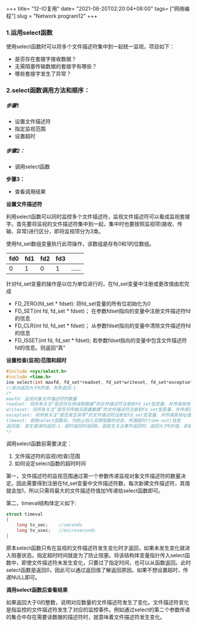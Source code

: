 +++
title= "12-IO复用"
date= "2021-08-20T02:20:04+08:00"
tags= ["网络编程"]
slug = "Network program12"
+++

### 1.运用select函数

使用select函数时可以将多个文件描述符集中到一起统一监视，项目如下：

- 是否存在套接字接收数据？
- 无需阻塞传输数据的套接字有哪些？
- 哪些套接字发生了异常？

### 2.select函数调用方法和顺序：

##### **步骤1**

- 设置文件描述符
- 指定监视范围
- 设置超时

##### **步骤2：**

- 调用select函数

**步骤3：**

- 查看调用结果



**设置文件描述符**

利用select函数可以同时监控多个文件描述符，监视文件描述符可以看成监视套接字。首先要将监视的文件描述符集中到一起，集中时也要按照监视项(接收、传输、异常)进行区分，即将监视项分为3类。

使用fd_set数组变量执行此项操作，该数组是存有0和1的位数组。

| fd0  | fd1  | fd2  | fd3  |        |
| ---- | ---- | ---- | ---- | ------ |
| 0    | 1    | 0    | 1    | ...... |

针对fd_set变量的操作是以位为单位进行的，在fd_set变量中注册或更改值由宏完成

- FD_ZERO(fd_set * fdset):	将fd_set变量的所有位初始化为0
- FD_SET(int fd,  fd_set * fdset)；   在参数fdset指向的变量中注册文件描述符fd的信息
- FD_CLR(int fd,  fd_set * fdset)；   从参数fdset指向的变量中清除文件描述符fd的信息
- FD_ISSET(int fd, fd_set * fdset);    若参数fdset指向的变量中包含文件描述符fd的信息。则返回“真”

**设置检查(监视)范围和超时**

```c
#include <sys/select.h>
#include <time.h>
ine select(int maxfd, fd_set*readset, fd_set*writeset, fd_set*exceptset, const struct timeval*timeout);
//成功返回大于0的值，失败返回-1
/*
maxfd: 监视对象文件描述符的数量
readset: 将所有关注“是否存在待读取数据”的文件描述符注册到fd_set型变量，并传递其地址值
writeset: 将所有关注“是否可传输无阻塞数据”的文件描述符注册到fd_set型变量，并传递其地址值
exceptset: 将所有关注“是否发生异常”的文件描述符注册到fd_set型变量，并传递其地址值
timeout: 调用select函数后，为防止陷入无限阻塞的状态，传递超时(time-out)信息
返回值: 发生错误时返回-1，超时返回时返回0。因发生关注事件返回时，返回大于0的值，该值是发生事件的文件描述符数
*/
```

调用select函数前需要决定：

1. 文件描述符的监视(检查)范围
2. 如何设定select函数的超时时间

第一，文件描述符的监视范围通过第一个参数传递监视对象文件描述符的数量决定。因此需要得到注册在fd_set变量中文件描述符数，每次新建文件描述符，其值就会加1，所以只需将最大的文件描述符值加1传递给select函数即可。

第二，timeval结构体定义如下: 

```c
struct timeval
{
    long tv_sec;	//seconds
    long tv_usec;	//microseconds
}
```

原本select函数只有在监视的文件描述符发生变化时才返回，如果未发生变化就进入阻塞状态。指定超时时间就是为了防止阻塞。将该结构体变量指针传入select函数中，即使文件描述符未发生变化，只要过了指定时间，也可以从函数返回。此时select函数是返回0，因此可以通过返回值了解返回原因。如果不想设置超时，传递NULL即可。

**调用select函数后查看结果**

如果返回大于0的整数，说明对应数量的文件描述符发生了变化。文件描述符变化是指监控的文件描述符发生了对应的监控事件。例如通过select的第二个参数传递的集合中存在需要读数据的描述符时，就意味着文件描述符发生变化。